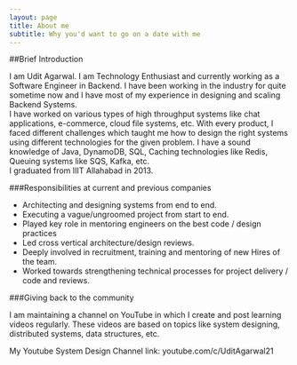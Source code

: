 ```yaml
---
layout: page
title: About me
subtitle: Why you'd want to go on a date with me
---
```


##Brief Introduction

I am Udit Agarwal. I am Technology Enthusiast and currently working as a Software Engineer in Backend. I have been working in the industry for quite sometime now and I have most of my experience in designing and scaling Backend Systems.  
I have worked on various types of high throughput systems like chat applications, e-commerce, cloud file systems, etc. With every product, I faced different challenges which taught me how to design the right systems using different technologies for the given problem. I have a sound knowledge of Java, DynamoDB, SQL, Caching technologies like Redis, Queuing systems like SQS, Kafka, etc.  
I graduated from IIIT Allahabad in 2013.

###Responsibilities at current and previous companies

* Architecting and designing systems from end to end.
* Executing a vague/ungroomed project from start to end.
* Played key role in mentoring engineers on the best code / design practices
* Led cross vertical architecture/design reviews.
* Deeply involved in recruitment, training and mentoring of new Hires of the team.
* Worked towards strengthening technical processes for project delivery / code and reviews.

###Giving back to the community

I am maintaining a channel on YouTube in which I create and post learning videos regularly. These videos are based on topics like system designing, distributed systems, data structures, etc.

My Youtube System Design Channel link: youtube.com/c/UditAgarwal21
